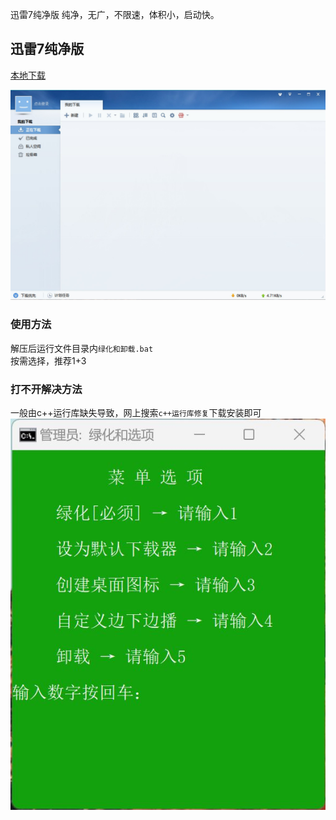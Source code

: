 迅雷7纯净版
纯净，无广，不限速，体积小，启动快。
## 迅雷7纯净版  
[本地下载](https://rr.855955.xyz/迅雷7.zip)  

![](xl7-1.jpg)  
### 使用方法    
解压后运行文件目录内`绿化和卸载.bat`    
按需选择，推荐1+3  
### 打不开解决方法  
一般由c++运行库缺失导致，网上搜索`c++运行库修复`下载安装即可  
![](xl7-2.jpg)
